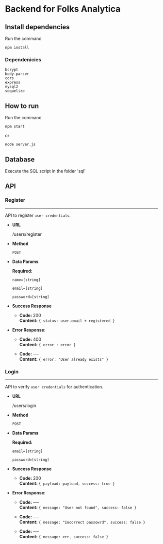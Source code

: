 # Backend for Folks Analytica

## Install dependencies

Run the command 
    
    npm install

### Dependenicies

    bcrypt
    body-parser
    cors
    express
    mysql2
    sequelize

## How to run
    
Run the command
    
    npm start

or
    
    node server.js

## Database

Execute the SQL script in the folder 'sql'

## API

### Register

----

API to register `user credentials`.

* **URL**
    
    /users/register

* **Method**
    
    `POST`

* **Data Params**

    **Required:**

    `name=[string]`

    `email=[string]`

    `password=[string]`

* **Success Response**
  
  * **Code:** 200 <br />
    **Content:** `{ status: user.email + registered }`
 
* **Error Response:**

  * **Code:** 400  <br />
    **Content:** `{ error : error }`

  * **Code:** ---  <br />
    **Content:** `{ error: "User already exists" }`


### Login

----

API to verify `user credentials` for authentication.

* **URL**
    
    /users/login

* **Method**
    
    `POST`

* **Data Params**

    **Required:**

    `email=[string]`

    `password=[string]`

* **Success Response**
  
  * **Code:** 200 <br />
    **Content:** `{ payload: payload, success: true }`
 
* **Error Response:**

  * **Code:** ---  <br />
    **Content:** `{ message: "User not found", success: false }`

  * **Code:** ---  <br />
    **Content:** `{ message: "Incorrect passowrd", success: false }`

  * **Code:** ---  <br />
    **Content:** `{ message: err, success: false }`